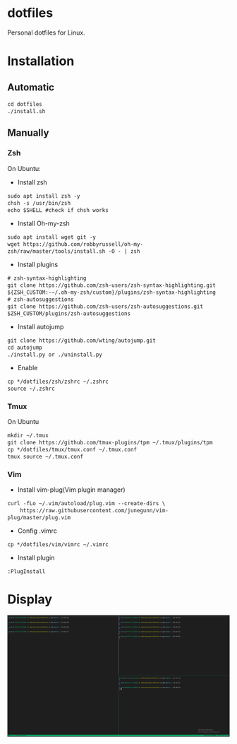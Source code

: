 # dotfiles
Personal dotfiles for Linux.

# Installation
## Automatic
```
cd dotfiles
./install.sh
```

## Manually
### Zsh
On Ubuntu:
* Install zsh
```
sudo apt install zsh -y 
chsh -s /usr/bin/zsh
echo $SHELL #check if chsh works
```
* Install Oh-my-zsh
```
sudo apt install wget git -y
wget https://github.com/robbyrussell/oh-my-zsh/raw/master/tools/install.sh -O - | zsh
```
* Install plugins
```
# zsh-syntax-highlighting
git clone https://github.com/zsh-users/zsh-syntax-highlighting.git ${ZSH_CUSTOM:-~/.oh-my-zsh/custom}/plugins/zsh-syntax-highlighting
# zsh-autosuggestions
git clone https://github.com/zsh-users/zsh-autosuggestions.git $ZSH_CUSTOM/plugins/zsh-autosuggestions
```
* Install autojump
```
git clone https://github.com/wting/autojump.git
cd autojump
./install.py or ./uninstall.py
```
* Enable
```
cp */dotfiles/zsh/zshrc ~/.zshrc
source ~/.zshrc
```

### Tmux
On Ubuntu
```
mkdir ~/.tmux
git clone https://github.com/tmux-plugins/tpm ~/.tmux/plugins/tpm
cp */dotfiles/tmux/tmux.conf ~/.tmux.conf
tmux source ~/.tmux.conf
```

### Vim
* Install vim-plug(Vim plugin manager)
```
curl -fLo ~/.vim/autoload/plug.vim --create-dirs \
    https://raw.githubusercontent.com/junegunn/vim-plug/master/plug.vim
```
* Config .vimrc
```
cp */dotfiles/vim/vimrc ~/.vimrc
```
* Install plugin
```
:PlugInstall
```

# Display
![effect map](./misc/effect_map.png)
